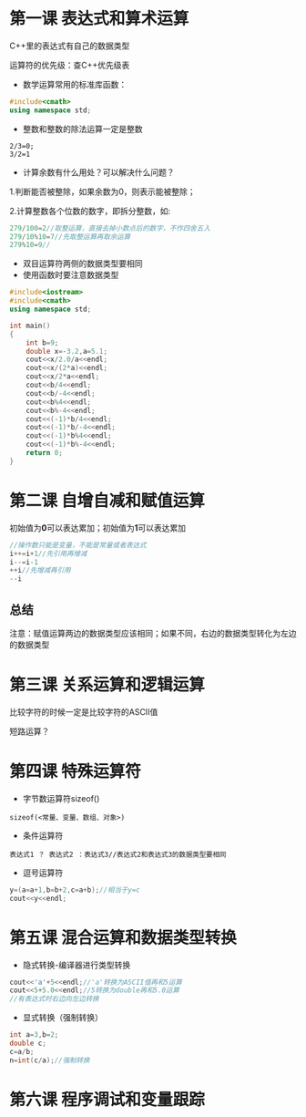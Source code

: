 # 第一课 表达式和算术运算

C++里的表达式有自己的数据类型

运算符的优先级：查C++优先级表

- 数学运算常用的标准库函数：

```C++
#include<cmath>
using namespace std;
```

- 整数和整数的除法运算一定是整数

```
2/3=0;
3/2=1
```

- 计算余数有什么用处？可以解决什么问题？

1.判断能否被整除，如果余数为0，则表示能被整除；

2.计算整数各个位数的数字，即拆分整数，如:

```c++
279/100=2//取整运算，直接去掉小数点后的数字，不作四舍五入
279/10%10=7//先取整运算再取余运算
279%10=9//
```

- 双目运算符两侧的数据类型要相同
- 使用函数时要注意数据类型

```C++
#include<iostream>
#include<cmath>
using namespace std;

int main()
{
    int b=9;
    double x=-3.2,a=5.1;
    cout<<x/2.0/a<<endl;
    cout<<x/(2*a)<<endl;
    cout<<x/2*a<<endl;
    cout<<b/4<<endl;
    cout<<b/-4<<endl;
    cout<<b%4<<endl;
    cout<<b%-4<<endl;
    cout<<(-1)*b/4<<endl;
    cout<<(-1)*b/-4<<endl;
    cout<<(-1)*b%4<<endl;
    cout<<(-1)*b%-4<<endl;
    return 0;
}
```

# 第二课 自增自减和赋值运算

初始值为**0**可以表达累加；初始值为**1**可以表达累加

```c++
//操作数只能是变量，不能是常量或者表达式
i++=i+1//先引用再增减
i--=i-1
++i//先增减再引用
--i     
```

## 总结

注意：赋值运算两边的数据类型应该相同；如果不同，右边的数据类型转化为左边的数据类型

# 第三课 关系运算和逻辑运算

比较字符的时候一定是比较字符的ASCII值

短路运算？

# 第四课 特殊运算符

- 字节数运算符sizeof()

```
sizeof(<常量、变量、数组、对象>)
```

- 条件运算符

```
表达式1 ？ 表达式2 ：表达式3//表达式2和表达式3的数据类型要相同
```

- 逗号运算符

```C++
y=(a=a+1,b=b+2,c=a+b);//相当于y=c
cout<<y<<endl;
```

# 第五课 混合运算和数据类型转换

- 隐式转换-编译器进行类型转换

```C++
cout<<'a'+5<<endl;//'a'转换为ASCII值再和5运算
cout<<5+5.0<<endl;//5转换为double再和5.0运算
//有表达式时右边向左边转换
```

- 显式转换（强制转换）

```C++
int a=3,b=2;
double c;
c=a/b;
n=int(c/a);//强制转换
```

# 第六课 程序调试和变量跟踪

